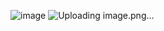 ![image](https://github.com/Thanh10101/count/assets/90306525/b79fcd1f-6360-4f2d-9a0c-b062b19ca3b9)
![Uploading image.png…]()

